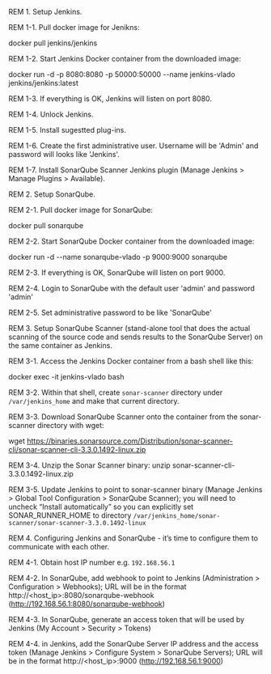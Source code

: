 REM 1. Setup Jenkins.

REM 1-1. Pull docker image for Jenikns:

docker pull jenkins/jenkins

REM 1-2. Start Jenkins Docker container from the downloaded image:

docker run -d -p 8080:8080 -p 50000:50000 --name jenkins-vlado jenkins/jenkins:latest

REM 1-3. If everything is OK, Jenkins will listen on port 8080. 

REM 1-4. Unlock Jenkins.

REM 1-5. Install sugestted plug-ins.

REM 1-6. Create the first administrative user. Username will be 'Admin' and password will looks like 'Jenkins'.

REM 1-7. Install SonarQube Scanner Jenkins plugin (Manage Jenkins > Manage Plugins > Available).

REM 2. Setup SonarQube.

REM 2-1. Pull docker image for SonarQube:

docker pull sonarqube

REM 2-2. Start SonarQube Docker container from the downloaded image:

docker run -d --name sonarqube-vlado -p 9000:9000 sonarqube

REM 2-3. If everything is OK, SonarQube will listen on port 9000. 

REM 2-4. Login to SonarQube with the default user 'admin' and password 'admin'

REM 2-5. Set administrative password to be like 'SonarQube'

REM 3. Setup SonarQube Scanner (stand-alone tool that does the actual scanning of the source code and sends results to the SonarQube Server) on the same container as Jenkins.

REM 3-1. Access the Jenkins Docker container from a bash shell like this:

docker exec -it jenkins-vlado bash

REM 3-2. Within that shell, create `sonar-scanner` directory under `/var/jenkins_home` and make that current directory. 

REM 3-3. Download SonarQube Scanner onto the container from the sonar-scanner directory with wget:

wget https://binaries.sonarsource.com/Distribution/sonar-scanner-cli/sonar-scanner-cli-3.3.0.1492-linux.zip

REM 3-4. Unzip the Sonar Scanner binary:
unzip sonar-scanner-cli-3.3.0.1492-linux.zip

REM 3-5. Update Jenkins to point to sonar-scanner binary (Manage Jenkins > Global Tool Configuration > SonarQube Scanner); you will need to uncheck “Install automatically” so you can explicitly set SONAR_RUNNER_HOME to directory `/var/jenkins_home/sonar-scanner/sonar-scanner-3.3.0.1492-linux`

REM 4. Configuring Jenkins and SonarQube - it’s time to configure them to communicate with each other.

REM 4-1. Obtain host IP number e.g. `192.168.56.1`

REM 4-2. In SonarQube, add webhook to point to Jenkins (Administration > Configuration > Webhooks); URL will be in the format http://<host_ip>:8080/sonarqube-webhook  (http://192.168.56.1:8080/sonarqube-webhook)

REM 4-3. In SonarQube, generate an access token that will be used by Jenkins (My Account > Security > Tokens) 

REM 4-4. in Jenkins, add the SonarQube Server IP address and the access token (Manage Jenkins > Configure System > SonarQube Servers); URL will be in the format http://<host_ip>:9000   (http://192.168.56.1:9000)
 